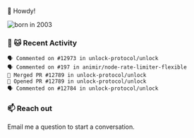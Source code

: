 👋 Howdy!

![born in 2003](https://img.shields.io/badge/last%20major%20release-2003-success)

### 🧶 🐱 Recent Activity

```
🗣 Commented on #12973 in unlock-protocol/unlock
🗣 Commented on #197 in animir/node-rate-limiter-flexible
🎉 Merged PR #12789 in unlock-protocol/unlock
💪 Opened PR #12789 in unlock-protocol/unlock
🗣 Commented on #12784 in unlock-protocol/unlock
```

### 📫 Reach out

Email me a question to start a conversation.
